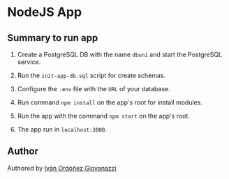  # NodeJS App

 ## Summary to run app
 
 1. Create a PostgreSQL DB with the name `dbuni` and start the PostgreSQL service.
 
 2. Run the `init-app-db.sql` script for create schemas.
 
 3. Configure the `.env` file with the `URL` of your database. 
 
 4. Run command `npm install` on the app's root for install modules.
  
 5. Run the app with the command `npm start` on the app's root.
 
 6. The app run in `localhost:3000`.
 
 ## Author
 Authored by [Iván Ordóñez Giovanazzi](https://www.linkedin.com/in/ivanog/ "LinkedIn Profile")
